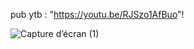 ﻿
pub ytb : "https://youtu.be/RJSzo1AfBuo"!

![Capture d’écran (1)](https://github.com/Sajedd/GoForum/assets/112949717/8b662849-fe6d-493e-8371-d19cb83c3c92)
